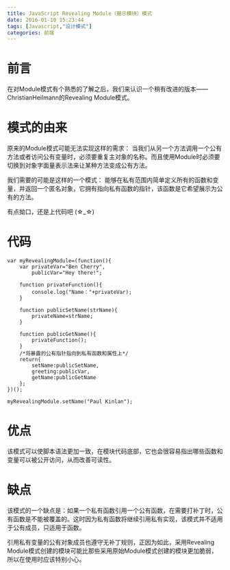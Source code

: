 ```yaml
---
title: JavaScript Revealing Module（揭示模块）模式
date: 2016-01-10 15:23:44
tags: [Javascript,"设计模式"]  
categories: 前端
---
```



# 前言
在对Module模式有个熟悉的了解之后，我们来认识一个稍有改进的版本——ChristianHeilmann的Revealing Module模式。
# 模式的由来
原来的Module模式可能无法实现这样的需求：
当我们从另一个方法调用一个公有方法或者访问公有变量时，必须要重复主对象的名称。而且使用Module时必须要切换到对象字面量表示法来让某种方法变成公有方法。

我们需要的可能是这样的一个模式：
能够在私有范围内简单定义所有的函数和变量，并返回一个匿名对象，它拥有指向私有函数的指针，该函数是它希望展示为公有的方法。

有点拗口，还是上代码吧 (☆_☆)

<!--more-->

# 代码

```
var myRevealingModule=(function(){
	var privateVar="Ben Cherry",
		publicVar="Hey there!";

	function privateFunction(){
		console.log("Name："+privateVar);
	}

	function publicSetName(strName){
		privateName=strName;
	}

	function publicGetName(){
		privateFunction();
	}
	/*将暴露的公有指针指向到私有函数和属性上*/
	return{
		setName:publicSetName,
		greeting:publicVar,
		getName:publicGetName
	};
})();

myRevealingModule.setName("Paul Kinlan");
```

# 优点
该模式可以使脚本语法更加一致，在模块代码底部，它也会很容易指出哪些函数和变量可以被公开访问，从而改善可读性。

# 缺点
该模式的一个缺点是：如果一个私有函数引用一个公有函数，在需要打补丁时，公有函数是不能被覆盖的。这时因为私有函数将继续引用私有实现，该模式并不适用于公有成员，只适用于函数。

引用私有变量的公有对象成员也遵守无补丁规则，正因为如此，采用Revealing Module模式创建的模块可能比那些采用原始Module模式创建的模块更加脆弱，所以在使用时应该特别小心。
